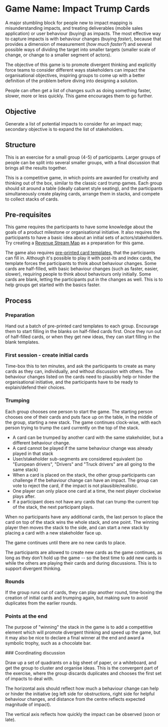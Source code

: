 # Game Name: Impact Trump Cards 

A major stumbling block for people new to impact mapping is misunderstanding impacts, and treating deliverables (mobile sales application) or user behaviour (buying) as impacts. The most effective way to capture impacts is with behaviour changes (buying _faster_), because that provides a dimension of measurement (_how much faster?_) and several possible ways of dividing the target into smaller targets (smaller scale of change, or change to a smaller segment of actors). 

The objective of this game is to promote divergent thinking and explicitly force teams to consider different ways stakeholders can impact the organisational objectives, inspiring groups to come up with a better definition of the problem before diving into designing a solution. 

People can often get a list of changes such as doing something faster, slower, more or less quickly. This game encourages them to go further. 

## Objective

Generate a list of potential impacts to consider for an impact map; secondary objective is to expand the list of stakeholders.

## Structure

This is an exercise for a small group (4-5) of participants. Larger groups of people can be split into several smaller groups, with a final discussion that brings all the results together.

This is a competitive game, in which points are awarded for creativity and thinking out of the box, similar to the classic card trump games. Each group should sit around a table (ideally cabaret style seating), and the participants simultaneously create playing cards, arrange them in stacks, and compete to collect stacks of cards. 

## Pre-requisites

This game requires the participants to have some knowledge about the goals of a product milestone or organisational initiative. It also requires the participants to have a basic idea about an initial sets of actors/stakeholders. Try creating a [Revenue Stream Map](../revenue-stream-map) as a preparation for this game.

The game also requires [pre-printed card templates](card-templates), that the participants can fill in. Although it's possible to play it with post-its and index cards, the template forces the participants to think about behaviour changes. Some cards are half-filled, with basic behaviour changes (such as faster, easier, slower), requiring people to think about behaviours only initially. Some cards are blank, letting the participants put in the changes as well. This is to help groups get started with the basics faster.

## Process

### Preparation

Hand out a batch of pre-printed card templates to each group. Encourage them to start filling in the blanks on half-filled cards first. Once they run out of half-filled cards, or when they get new ideas, they can start filling in the blank templates.

### First session - create initial cards

Time-box this to ten minutes, and ask the participants to create as many cards as they can, individually, and without discussion with others. The behaviour changes listed on the cards need to plausibly help or hinder the organisational initiative, and the participants have to be ready to explain/defend their choices.

### Trumping 

Each group chooses one person to start the game. The starting person chooses one of their cards and puts face up on the table, in the middle of the group, starting a new stack. The game continues clock-wise, with each person trying to trump the card currently on the top of the stack. 

* A card can be trumped by another card with the same stakeholder, but a different behaviour change. 
* A card cannot be played if the same behaviour change was already played in that stack
* User/stakeholder sub-segments are considered equivalent (so "European drivers", "Drivers" and "Truck drivers" are all going to the same stack)
* When a card is placed on the stack, the other group participants can challenge if the behaviour change can have an impact. The group can vote to reject the card, if the impact is not plausible/realistic.
* One player can only place one card at a time, the next player clockwise plays after.
* If a participant does not have any cards that can trump the current top of the stack, the next participant plays. 

When no participants have any additional cards, the last person to place the card on top of the stack wins the whole stack, and one point. The winning player then moves the stack to the side,  and can start a new stack by placing a card with a new stakeholder face up. 

The game continues until there are no new cards to place.

The participants are allowed to create new cards as the game continues, as long as they don't hold up the game -- so the best time to add new cards is while the others are playing their cards and during discussions. This is to support divergent thinking.

### Rounds

If the group runs out of cards, they can play another round, time-boxing the creation of initial cards and trumping again, but making sure to avoid duplicates from the earlier rounds.

### Points at the end

The purpose of "winning" the stack in the game is to add a competitive element which will promote divergent thinking and speed up the game, but it may also be nice to declare a final winner at the end and award a symbolic trophy, such as a chocolate bar. 

### Coordinating discussion

Draw up a set of quadrants on a big sheet of paper, or a whiteboard, and get the group to cluster and organise ideas. This is the convergent part of the exercise, where the group discards duplicates and chooses the first set of impacts to deal with. 

The horizontal axis should reflect how much a behaviour change can help or hinder the initiative (eg left side for obstructions, right side for helpful behaviour changes, and distance from the centre reflects expected magnitude of impact).  

The vertical axis reflects how quickly the impact can be observed (soon or late).

